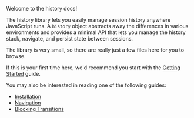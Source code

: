 Welcome to the history docs!

The history library lets you easily manage session history anywhere JavaScript
runs. A `history` object abstracts away the differences in various environments
and provides a minimal API that lets you manage the history stack, navigate, and
persist state between sessions.

The library is very small, so there are really just a few files here for you to
browse.

If this is your first time here, we'd recommend you start with the [Getting
Started](getting-started.md) guide.

You may also be interested in reading one of the following guides:

- [Installation](installation.md)
- [Navigation](navigation.md)
- [Blocking Transitions](blocking-transitions.md)
